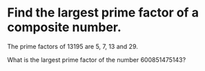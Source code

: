 # Find the largest prime factor of a composite number.

The prime factors of 13195 are 5, 7, 13 and 29.

What is the largest prime factor of the number 600851475143?
